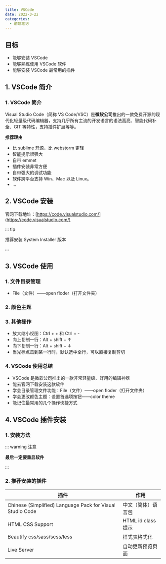 ```yaml
---
title: VSCode
date: 2022-3-22
categories:
  - 前端笔记
---
```


## 目标

- 能够安装 VSCode
- 能够熟练使用 VSCode 软件
- 能够安装 VSCode 最常用的插件

## 1. VSCode 简介

### 1. VSCode 简介

Visual Studio Code（简称 VS Code/VSC）是**微软公司**推出的一款免费开源的现代化轻量级代码编辑器，支持几乎所有主流的开发语言的语法高亮、智能代码补全、GIT 等特性，支持插件扩展等等。

**推荐理由**

- 比 sublime 开源，比 webstorm 更轻
- 智能提示很强大
- 自带 emmet
- 插件安装非常方便
- 自带强大的调试功能
- 软件跨平台支持 Win、Mac 以及 Linux。
- ...

## 2. VSCode 安装

官网下载地址：[https://code.visualstudio.com/](https://code.visualstudio.com/)

::: tip

推荐安装 System Installer 版本

:::

## 3. VSCode 使用

### 1. 文件目录管理

- File（文件）——open floder（打开文件夹）

### 2. 颜色主题

### 3. 其他操作

- 放大缩小视图：Ctrl + + 和 Ctrl + -
- 向上复制一行：Alt + shift + ↑
- 向下复制一行：Alt + shift + ↓
- 当光标点击到某一行时，默认选中全行，可以直接复制剪切

### 4. VSCode 使用总结

- VSCode 是微软公司推出的一款非常轻量级、好用的编辑神器
- 能去官网下载安装这款软件
- 学会目录管理文件功能：File（文件）——open floder（打开文件夹）
- 学会更改颜色主题：设置首选项按钮——color theme
- 能记住最常用的几个操作快捷方式

## 4. VSCode 插件安装

### 1. 安装方法

::: warning 注意

**最后一定要重启软件**

:::

### 2. 推荐安装的插件

| 插件                                                      | 作用               |
| --------------------------------------------------------- | ------------------ |
| Chinese (Simplified) Language Pack for Visual Studio Code | 中文（简体）语言包 |
| HTML CSS Support                                          | HTML id class 提示 |
| Beautify css/sass/scss/less                               | 样式表格式化       |
| Live Server                                               | 自动更新预览页面   |
